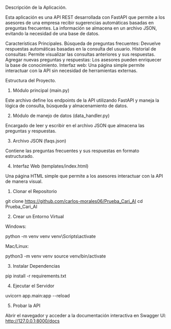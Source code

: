 Descripción de la Aplicación.

Esta aplicación es una API REST desarrollada con FastAPI que permite a los asesores de una empresa recibir
sugerencias automáticas basadas en preguntas frecuentes. La información se almacena en un archivo JSON,
evitando la necesidad de una base de datos.

Características Principales.
Búsqueda de preguntas frecuentes: Devuelve respuestas automáticas basadas en la consulta del usuario.
Historial de consultas: Permite visualizar las consultas anteriores y sus respuestas.
Agregar nuevas preguntas y respuestas: Los asesores pueden enriquecer la base de conocimiento.
Interfaz web: Una página simple permite interactuar con la API sin necesidad de herramientas externas.

Estructura del Proyecto.

1. Módulo principal (main.py)

Este archivo define los endpoints de la API utilizando FastAPI y maneja la lógica de consulta, búsqueda y almacenamiento de datos.

2. Módulo de manejo de datos (data_handler.py)

Encargado de leer y escribir en el archivo JSON que almacena las preguntas y respuestas.

3. Archivo JSON (faqs.json)

Contiene las preguntas frecuentes y sus respuestas en formato estructurado.

4. Interfaz Web (templates/index.html)

Una página HTML simple que permite a los asesores interactuar con la API de manera visual.

1. Clonar el Repositorio

git clone <https://github.com/carlos-morales06/Prueba_Cari_AI>
cd Prueba_Cari_AI

2. Crear un Entorno Virtual

Windows:

python -m venv venv
venv\Scripts\activate

Mac/Linux:

python3 -m venv venv
source venv/bin/activate

3. Instalar Dependencias

pip install -r requirements.txt

4. Ejecutar el Servidor

uvicorn app.main:app --reload

5. Probar la API

Abrir el navegador y acceder a la documentación interactiva en Swagger UI:
http://127.0.0.1:8000/docs

